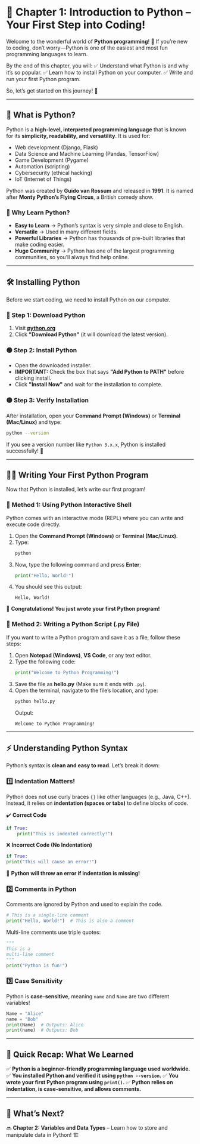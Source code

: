# 🚀 Chapter 1: Introduction to Python – Your First Step into Coding!

Welcome to the wonderful world of **Python programming**! 🎉 If you’re new to coding, don’t worry—Python is one of the easiest and most fun programming languages to learn.

By the end of this chapter, you will:
✅ Understand what Python is and why it’s so popular.
✅ Learn how to install Python on your computer.
✅ Write and run your first Python program.

So, let’s get started on this journey! 🚀

---

## 🧐 What is Python?
Python is a **high-level, interpreted programming language** that is known for its **simplicity, readability, and versatility**. It is used for:
- Web development (Django, Flask)
- Data Science and Machine Learning (Pandas, TensorFlow)
- Game Development (Pygame)
- Automation (scripting)
- Cybersecurity (ethical hacking)
- IoT (Internet of Things)

Python was created by **Guido van Rossum** and released in **1991**. It is named after **Monty Python’s Flying Circus**, a British comedy show.

### 🔹 Why Learn Python?
- **Easy to Learn** → Python’s syntax is very simple and close to English.
- **Versatile** → Used in many different fields.
- **Powerful Libraries** → Python has thousands of pre-built libraries that make coding easier.
- **Huge Community** → Python has one of the largest programming communities, so you’ll always find help online.

---

## 🛠️ Installing Python
Before we start coding, we need to install Python on our computer.

### 🔵 Step 1: Download Python
1. Visit **[python.org](https://www.python.org/downloads/)**
2. Click **"Download Python"** (it will download the latest version).

### 🟢 Step 2: Install Python
- Open the downloaded installer.
- **IMPORTANT:** Check the box that says **"Add Python to PATH"** before clicking install.
- Click **"Install Now"** and wait for the installation to complete.

### 🟡 Step 3: Verify Installation
After installation, open your **Command Prompt (Windows)** or **Terminal (Mac/Linux)** and type:
```sh
python --version
```
If you see a version number like `Python 3.x.x`, Python is installed successfully! 🎉

---

## 👩‍💻 Writing Your First Python Program
Now that Python is installed, let’s write our first program!

### 📌 Method 1: Using Python Interactive Shell
Python comes with an interactive mode (REPL) where you can write and execute code directly.

1. Open the **Command Prompt (Windows)** or **Terminal (Mac/Linux)**.
2. Type:
   ```sh
   python
   ```
3. Now, type the following command and press **Enter**:
   ```python
   print("Hello, World!")
   ```
4. You should see this output:
   ```
   Hello, World!
   ```
🎉 **Congratulations! You just wrote your first Python program!**

### 📌 Method 2: Writing a Python Script (.py File)
If you want to write a Python program and save it as a file, follow these steps:

1. Open **Notepad (Windows)**, **VS Code**, or any text editor.
2. Type the following code:
   ```python
   print("Welcome to Python Programming!")
   ```
3. Save the file as **hello.py** (Make sure it ends with `.py`).
4. Open the terminal, navigate to the file’s location, and type:
   ```sh
   python hello.py
   ```
   Output:
   ```
   Welcome to Python Programming!
   ```

---

## ⚡ Understanding Python Syntax
Python’s syntax is **clean and easy to read**. Let’s break it down:

### 1️⃣ Indentation Matters!
Python does not use curly braces `{}` like other languages (e.g., Java, C++). Instead, it relies on **indentation (spaces or tabs)** to define blocks of code.

✔️ **Correct Code**
```python
if True:
    print("This is indented correctly!")
```
❌ **Incorrect Code (No Indentation)**
```python
if True:
print("This will cause an error!")
```
🚨 **Python will throw an error if indentation is missing!**

### 2️⃣ Comments in Python
Comments are ignored by Python and used to explain the code.
```python
# This is a single-line comment
print("Hello, World!")  # This is also a comment
```
Multi-line comments use triple quotes:
```python
"""
This is a 
multi-line comment
"""
print("Python is fun!")
```

### 3️⃣ Case Sensitivity
Python is **case-sensitive**, meaning `name` and `Name` are two different variables!
```python
Name = "Alice"
name = "Bob"
print(Name)  # Outputs: Alice
print(name)  # Outputs: Bob
```

---

## 📝 Quick Recap: What We Learned
✅ **Python is a beginner-friendly programming language used worldwide.**
✅ **You installed Python and verified it using `python --version`.**
✅ **You wrote your first Python program using `print()`.**
✅ **Python relies on indentation, is case-sensitive, and allows comments.**

---

## 🎯 What’s Next?
🔜 **Chapter 2: Variables and Data Types** – Learn how to store and manipulate data in Python! 🏗️
